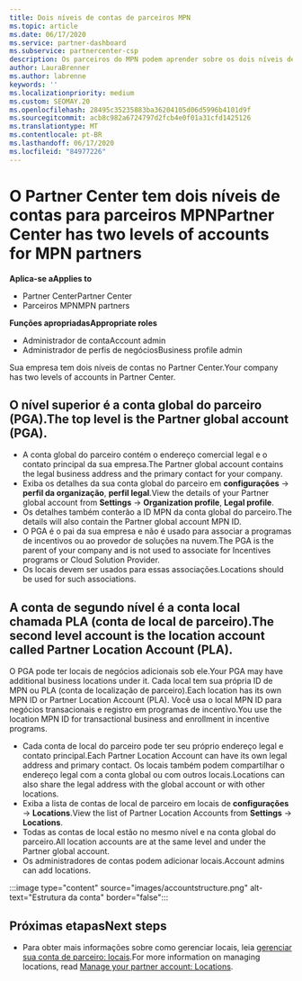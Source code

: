 ```yaml
---
title: Dois níveis de contas de parceiros MPN
ms.topic: article
ms.date: 06/17/2020
ms.service: partner-dashboard
ms.subservice: partnercenter-csp
description: Os parceiros do MPN podem aprender sobre os dois níveis de contas no Partner Center, a conta global do parceiro (PGA) e a conta de localização do parceiro (PLA).
author: LauraBrenner
ms.author: labrenne
keywords: ''
ms.localizationpriority: medium
ms.custom: SEOMAY.20
ms.openlocfilehash: 28495c35235883ba36204105d06d5996b4101d9f
ms.sourcegitcommit: acb8c982a6724797d2fcb4e0f01a31cfd1425126
ms.translationtype: MT
ms.contentlocale: pt-BR
ms.lasthandoff: 06/17/2020
ms.locfileid: "84977226"
---
```

# <a name="partner-center-has-two-levels-of-accounts-for-mpn-partners"></a><span data-ttu-id="39ebd-103">O Partner Center tem dois níveis de contas para parceiros MPN</span><span class="sxs-lookup"><span data-stu-id="39ebd-103">Partner Center has two levels of accounts for MPN partners</span></span>

<span data-ttu-id="39ebd-104">**Aplica-se a**</span><span class="sxs-lookup"><span data-stu-id="39ebd-104">**Applies to**</span></span>

- <span data-ttu-id="39ebd-105">Partner Center</span><span class="sxs-lookup"><span data-stu-id="39ebd-105">Partner Center</span></span>
- <span data-ttu-id="39ebd-106">Parceiros MPN</span><span class="sxs-lookup"><span data-stu-id="39ebd-106">MPN partners</span></span>

<span data-ttu-id="39ebd-107">**Funções apropriadas**</span><span class="sxs-lookup"><span data-stu-id="39ebd-107">**Appropriate roles**</span></span>

- <span data-ttu-id="39ebd-108">Administrador de conta</span><span class="sxs-lookup"><span data-stu-id="39ebd-108">Account admin</span></span>
- <span data-ttu-id="39ebd-109">Administrador de perfis de negócios</span><span class="sxs-lookup"><span data-stu-id="39ebd-109">Business profile admin</span></span>


<span data-ttu-id="39ebd-110">Sua empresa tem dois níveis de contas no Partner Center.</span><span class="sxs-lookup"><span data-stu-id="39ebd-110">Your company has two levels of accounts in Partner Center.</span></span>

## <a name="the-top-level-is-the-partner-global-account-pga"></a><span data-ttu-id="39ebd-111">O nível superior é a conta global do parceiro (PGA).</span><span class="sxs-lookup"><span data-stu-id="39ebd-111">The top level is the Partner global account (PGA).</span></span>

- <span data-ttu-id="39ebd-112">A conta global do parceiro contém o endereço comercial legal e o contato principal da sua empresa.</span><span class="sxs-lookup"><span data-stu-id="39ebd-112">The Partner global account contains the legal business address and the primary contact for your company.</span></span> 
- <span data-ttu-id="39ebd-113">Exiba os detalhes da sua conta global do parceiro em **configurações**  ->  **perfil da organização**, **perfil legal**.</span><span class="sxs-lookup"><span data-stu-id="39ebd-113">View the details of your Partner global account from **Settings** -> **Organization profile**, **Legal profile**.</span></span>
- <span data-ttu-id="39ebd-114">Os detalhes também conterão a ID MPN da conta global do parceiro.</span><span class="sxs-lookup"><span data-stu-id="39ebd-114">The details will also contain the Partner global account MPN ID.</span></span> 
- <span data-ttu-id="39ebd-115">O PGA é o pai da sua empresa e não é usado para associar a programas de incentivos ou ao provedor de soluções na nuvem.</span><span class="sxs-lookup"><span data-stu-id="39ebd-115">The PGA is the parent of your company and is not used to associate for Incentives programs or Cloud Solution Provider.</span></span> 
- <span data-ttu-id="39ebd-116">Os locais devem ser usados para essas associações.</span><span class="sxs-lookup"><span data-stu-id="39ebd-116">Locations should be used for such associations.</span></span>

## <a name="the-second-level-account-is-the-location-account-called-partner-location-account-pla"></a><span data-ttu-id="39ebd-117">A conta de segundo nível é a conta local chamada PLA (conta de local de parceiro).</span><span class="sxs-lookup"><span data-stu-id="39ebd-117">The second level account is the location account called Partner Location Account (PLA).</span></span>

<span data-ttu-id="39ebd-118">O PGA pode ter locais de negócios adicionais sob ele.</span><span class="sxs-lookup"><span data-stu-id="39ebd-118">Your PGA may have additional business locations under it.</span></span> <span data-ttu-id="39ebd-119">Cada local tem sua própria ID de MPN ou PLA (conta de localização de parceiro).</span><span class="sxs-lookup"><span data-stu-id="39ebd-119">Each location has its own MPN ID or Partner Location Account (PLA).</span></span> <span data-ttu-id="39ebd-120">Você usa o local MPN ID para negócios transacionais e registro em programas de incentivo.</span><span class="sxs-lookup"><span data-stu-id="39ebd-120">You use the location MPN ID for transactional business and enrollment in incentive programs.</span></span>

- <span data-ttu-id="39ebd-121">Cada conta de local do parceiro pode ter seu próprio endereço legal e contato principal.</span><span class="sxs-lookup"><span data-stu-id="39ebd-121">Each Partner Location Account can have its own legal address and primary contact.</span></span> <span data-ttu-id="39ebd-122">Os locais também podem compartilhar o endereço legal com a conta global ou com outros locais.</span><span class="sxs-lookup"><span data-stu-id="39ebd-122">Locations can also share the legal address with the global account or with other locations.</span></span>
- <span data-ttu-id="39ebd-123">Exiba a lista de contas de local de parceiro em locais de **configurações**  ->  **Locations**.</span><span class="sxs-lookup"><span data-stu-id="39ebd-123">View the list of Partner Location Accounts from **Settings** -> **Locations**.</span></span>
- <span data-ttu-id="39ebd-124">Todas as contas de local estão no mesmo nível e na conta global do parceiro.</span><span class="sxs-lookup"><span data-stu-id="39ebd-124">All location accounts are at the same level and under the Partner global account.</span></span>
- <span data-ttu-id="39ebd-125">Os administradores de contas podem adicionar locais.</span><span class="sxs-lookup"><span data-stu-id="39ebd-125">Account admins can add locations.</span></span>

:::image type="content" source="images/accountstructure.png" alt-text="Estrutura da conta" border="false":::

## <a name="next-steps"></a><span data-ttu-id="39ebd-127">Próximas etapas</span><span class="sxs-lookup"><span data-stu-id="39ebd-127">Next steps</span></span>

- <span data-ttu-id="39ebd-128">Para obter mais informações sobre como gerenciar locais, leia [gerenciar sua conta de parceiro: locais](manage-locations.md).</span><span class="sxs-lookup"><span data-stu-id="39ebd-128">For more information on managing locations, read [Manage your partner account: Locations](manage-locations.md).</span></span>
